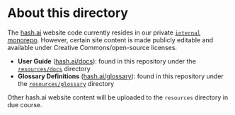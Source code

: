 # About this directory

The [hash.ai](https://hash.ai) website code currently resides in our private [`internal` monorepo](https://github.com/hashintel/internal). However, certain site content is made publicly editable and available under Creative Commons/open-source licenses.

- **User Guide** ([hash.ai/docs](https://hash.ai/docs)): found in this repository under the [`resources/docs`](https://github.com/hashintel/hash/tree/main/apps/hashdotai/resources/docs) directory
- **Glossary Definitions** ([hash.ai/glossary](https://hash.ai/glossary)): found in this repository under the [`resources/glossary`](https://github.com/hashintel/hash/tree/main/apps/hashdotai/resources/glossary) directory

Other hash.ai website content will be uploaded to the `resources` directory in due course.
